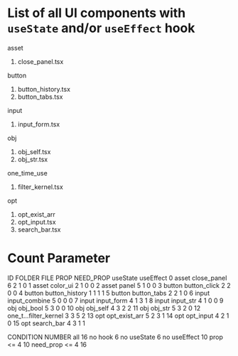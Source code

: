 # List of all UI components with `useState` and/or `useEffect` hook
asset
1.	close_panel.tsx

button
1.	button_history.tsx
2.	button_tabs.tsx

input
1.	input_form.tsx

obj
1.	obj_self.tsx
2.	obj_str.tsx

one_time_use
1.	filter_kernel.tsx

opt
1.	opt_exist_arr
2.	opt_input.tsx
3.	search_bar.tsx

# Count Parameter

ID	FOLDER	FILE			PROP	NEED_PROP	useState	useEffect
0	asset	close_panel		6		2			1			0
1	asset	color_ui		2		1			0			0
2	asset	panel			5		1			0			0
3	button	button_click	2		2			0			0
4	button	button_history	1		1			1			1
5	button	button_tabs		2		2			1			0
6	input	input_combine	5		0			0			0
7	input	input_form		4		1			3			1
8	input	input_str		4		1			0			0
9	obj		obj_bool		5		3			0			0
10	obj		obj_self		4		3			2			2
11	obj		obj_str			5		3			2			0
12	one_t...filter_kernel	3		3			5			2
13	opt		opt_exist_arr	5		2			3			1
14	opt		opt_input		4		2			1			0
15	opt		search_bar		4		3			1			1

CONDITION		NUMBER
all				16
no hook			6
no useState		6
no useEffect	10
prop <= 4		10
need_prop <= 4	16
